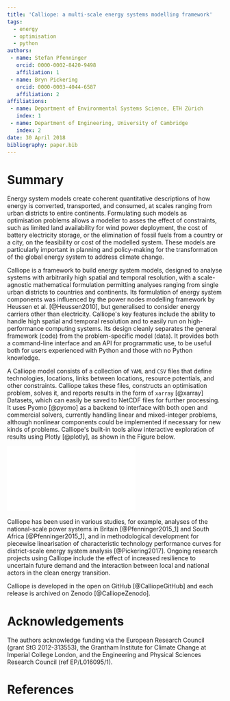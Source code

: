 ```yaml
---
title: 'Calliope: a multi-scale energy systems modelling framework'
tags:
  - energy
  - optimisation
  - python
authors:
 - name: Stefan Pfenninger
   orcid: 0000-0002-8420-9498
   affiliation: 1
 - name: Bryn Pickering
   orcid: 0000-0003-4044-6587
   affiliation: 2
affiliations:
 - name: Department of Environmental Systems Science, ETH Zürich
   index: 1
 - name: Department of Engineering, University of Cambridge
   index: 2
date: 30 April 2018
bibliography: paper.bib
---
```


# Summary

Energy system models create coherent quantitative descriptions of how energy is converted, transported, and consumed, at scales ranging from urban districts to entire continents. Formulating such models as optimisation problems allows a modeller to asses the effect of constraints, such as limited land availability for wind power deployment, the cost of battery electricity storage, or the elimination of fossil fuels from a country or a city, on the feasibility or cost of the modelled system. These models are particularly important in planning and policy-making for the transformation of the global energy system to address climate change.

Calliope is a framework to build energy system models, designed to analyse systems with arbitrarily high spatial and temporal resolution, with a scale-agnostic mathematical formulation permitting analyses ranging from single urban districts to countries and continents. Its formulation of energy system components was influenced by the power nodes modelling framework by Heussen et al. [@Heussen2010], but generalised to consider energy carriers other than electricity. Calliope's key features include the ability to handle high spatial and temporal resolution and to easily run on high-performance computing systems. Its design cleanly separates the general framework (code) from the problem-specific model (data). It provides both a command-line interface and an API for programmatic use, to be useful both for users experienced with Python and those with no Python knowledge.

A Calliope model consists of a collection of ``YAML`` and ``CSV`` files that define technologies, locations, links between locations, resource potentials, and other constraints. Calliope takes these files, constructs an optimisation problem, solves it, and reports results in the form of ``xarray`` [@xarray] Datasets, which can easily be saved to NetCDF files for further processing. It uses Pyomo [@pyomo] as a backend to interface with both open and commercial solvers, currently handling linear and mixed-integer problems, although nonlinear components could be implemented if necessary for new kinds of problems. Calliope's built-in tools allow interactive exploration of results using Plotly [@plotly], as shown in the Figure below.

![Example time series visualisation of aggregated generation decisions at hourly time scale from a national-scale model of the UK power system, created with the Plotly-based visualisation tools in Calliope.](timeseries.pdf)

Calliope has been used in various studies, for example, analyses of the national-scale power systems in Britain [@Pfenninger2015_1] and South Africa [@Pfenninger2015_1], and in methodological development for piecewise linearisation of characteristic technology performance curves for district-scale energy system analysis [@Pickering2017]. Ongoing research projects using Calliope include the effect of increased resilience to uncertain future demand and the interaction between local and national actors in the clean energy transition.

Calliope is developed in the open on GitHub [@CalliopeGitHub] and each release is archived on Zenodo [@CalliopeZenodo].

# Acknowledgements

The authors acknowledge funding via the European Research Council (grant StG 2012-313553), the Grantham Institute for Climate Change at Imperial College London, and the Engineering and Physical Sciences Research Council (ref EP/L016095/1).

# References
